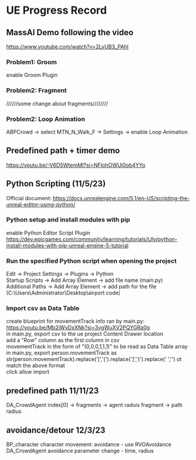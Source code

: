 # UE Progress Record


## MassAI Demo following the video
https://www.youtube.com/watch?v=2LvUB3_PAhI</br>
### Problem1: Groom
enable Groom Plugin</br>

### Problem2: Fragment
//////some change about fragments////////</br>

### Problem2: Loop Animation
ABPCrowd -> select MTN_N_Walk_F -> Settings -> enable Loop Animation</br>


## Predefined path + timer demo
https://youtu.be/-V6D5WtemMI?si=NFlohOWUl0ob4YYo</br>

## Python Scripting (11/5/23)
Official document:  https://docs.unrealengine.com/5.1/en-US/scripting-the-unreal-editor-using-python/

### Python setup and install modules with pip
enable Python Editor Script Plugin</br>
https://dev.epicgames.com/community/learning/tutorials/lJly/python-install-modules-with-pip-unreal-engine-5-tutorial</br>

### Run the specified Python script when opening the project
Edit -> Project Settings -> Plugins -> Python</br>
Startup Scripts -> Add Array Element -> add file name (main.py)</br>
Additional Paths -> Add Array Element -> add path for the file (C:\Users\Administrator\Desktop\airport code\)</br>

### Import csv as Data Table
create blueprint for movementTrack info ran by main.py: https://youtu.be/Mb2iWvDxXNk?si=3vgWuXV2PQYGRa0g</br>
in main.py, export csv to the ue project Content Drawer location</br>
add a "Row" column as the first column in csv</br>
movementTrack in the form of "(0,0,0,1,1,1)" to be read as Data Table array</br>
in main.py, export person.movementTrack as str(person.movementTrack).replace('[','(').replace(']',')').replace(' ','') ot match the above format</br>
click allow import 

## predefined path 11/11/23
DA_CrowdAgent
index[0] -> fragments -> agent raduis fragment -> path radius

## avoidance/detour 12/3/23
BP_character
character movement: avoidance - use RVOAvoidance
DA_CrowdAgent
avoidance parameter change - time, radius


